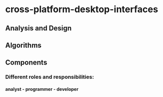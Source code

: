 # cross-platform-desktop-interfaces
## Analysis and Design
## Algorithms
## Components
### Different roles and responsibilities:
#### analyst - programmer - developer
